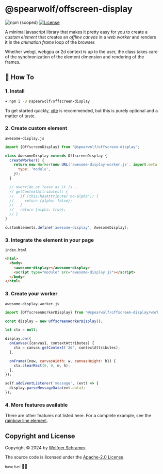 # @spearwolf/offscreen-display

![npm (scoped)](https://img.shields.io/npm/v/%40spearwolf/offscreen-display) [![License](https://img.shields.io/badge/License-Apache_2.0-yellowgreen.svg)](https://opensource.org/licenses/Apache-2.0)

A minimal javascript library that makes it pretty easy for you to create a _custom element_ that creates an _offline canvas_ in a _web worker_ and renders it in the _animation frame_ loop of the browser.

Whether webgl, webgpu or 2d context is up to the user, the class takes care of the synchronization of the element dimension and rendering of the frames.


## 📖 How To

### 1. Install

```sh
➜ npm i -D @spearwolf/offscreen-display
```

To get started quickly, [vite](https://vitejs.dev/) is recommended, but this is purely optional and a matter of taste.


### 2. Create custom element

`awesome-display.js`

```javascript
import {OffscreenDisplay} from '@spearwolf/offscreen-display';

class AwesomeDisplay extends OffscreenDisplay {
  createWorker() {
    return new Worker(new URL('awesome-display-worker.js', import.meta.url), {
      type: 'module',
    });
  }

  // override or leave as it is ..
  // getContextAttributes() {
  //   if (this.hasAttribute('no-alpha')) {
  //     return {alpha: false};
  //   }
  //   return {alpha: true};
  // }
}

customElements.define('awesome-display', AwesomeDisplay);
```

### 3. Integrate the element in your page

`index.html`

```html
<html>
  <body>
    <awesome-display></awesome-display>
    <script type="module" src="awesome-display.js"></script>
  </body>
</html>
```

### 3. Create your worker

`awesome-display-worker.js`

``` javascript
import {OffscreenWorkerDisplay} from '@spearwolf/offscreen-display/worker.js';

const display = new OffscreenWorkerDisplay();

let ctx = null;

display.on({
  onCanvas({canvas}, contextAttributes) {
    ctx = canvas.getContext('2d', contextAttributes);
  },

  onFrame({now, canvasWidth: w, canvasHeight: h}) {
    ctx.clearRect(0, 0, w, h);
  },
});

self.addEventListener('message', (evt) => {
  display.parseMessageData(evt.data);
});

```

### 4. More features available

There are other features not listed here. For a complete example, see the [rainbow line element](https://github.com/spearwolf/visual-fx-web-components/tree/main/packages/rainbow-line).


## Copyright and License

Copyright &copy; 2024 by [Wolfger Schramm](mailto:wolfger@spearwolf.de?subject=[GitHub]%20@spearwolf/offscreen-display).

The source code is licensed under the [Apache-2.0 License](./LICENSE).


<small>have fun!</small>
🚀🌱
